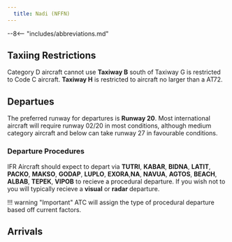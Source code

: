 ```yaml
---
  title: Nadi (NFFN)
---
```


--8<-- "includes/abbreviations.md"

## Taxiing Restrictions
Category D aircraft cannot use **Taxiway B** south of Taxiway G is restricted to Code C aircraft. **Taxiway H** is restricted to aircraft no larger than a AT72.

## Departues
The preferred runway for departures is **Runway 20**. Most international aircraft will require runway 02/20 in most conditions, although medium category aircraft and below can take runway 27 in favourable conditions. 

### Departure Procedures

IFR Aircraft should expect to depart via **TUTRI**, **KABAR**, **BIDNA**, **LATIT**, **PACKO**, **MAKSO**, **GODAP**, **LUPLO**, **EXORA**,**NA**, **NAVUA**, **AGTOS**, **BEACH**, **ALBAB**, **TEPEK**, **VIPOB** to recieve a procedural departure. If you wish not to you will typically recieve a **visual** or **radar** departure. 

!!! warning "Important"
    ATC will assign the type of procedural departure based off current factors.

## Arrivals



